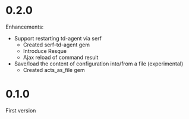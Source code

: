 # 0.2.0

Enhancements:

* Support restarting td-agent via serf
  * Created serf-td-agent gem
  * Introduce Resque
  * Ajax reload of command result
* Save/load the content of configuration into/from a file (experimental)
  * Created acts_as_file gem

# 0.1.0

First version

